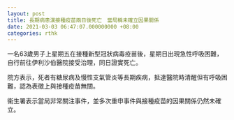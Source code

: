 ```yaml
---
layout: post
title: 長期病患漢接種疫苗兩日後死亡　當局稱未確立因果關係
date: 2021-03-03 06:47:07.000000000 +08:00
categories: rthk
---
```


一名63歲男子上星期五在接種新型冠狀病毒疫苗後，星期日出現急性呼吸困難，自行前往伊利沙伯醫院接受治理，同日證實死亡。

院方表示，死者有糖尿病及慢性支氣管炎等長期疾病，抵達醫院時清醒但有呼吸困難，認為表徵上與接種疫苗無關。

衞生署表示當局非常關注事件，並多次重申事件與接種疫苗的因果關係仍然未確立。
